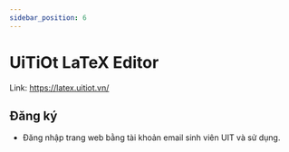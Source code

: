 ```yaml
---
sidebar_position: 6
---
```


# UiTiOt LaTeX Editor

Link: https://latex.uitiot.vn/

## Đăng ký

- Đăng nhập trang web bằng tài khoản email sinh viên UIT và sử dụng.